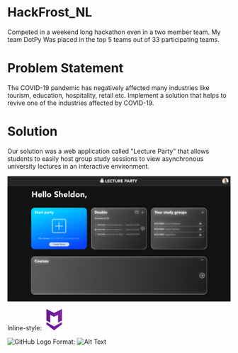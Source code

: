 # HackFrost_NL
Competed in a weekend long hackathon even in a two member team. My team DotPy Was placed in the top 5 teams out of 33 participating teams.
# Problem Statement
The COVID-19 pandemic has negatively affected many industries like tourism, education, hospitality, retail etc. Implement a solution that helps to revive one of the industries affected by COVID-19.
# Solution
Our solution was a web application called "Lecture Party" that allows students to easily host group study sessions to view asynchronous university lectures in an interactive environment. 

![alt text](imgs/Dashboard.png "Dashboard image")


Inline-style: 
![alt text](https://github.com/adam-p/markdown-here/raw/master/src/common/images/icon48.png "Logo Title Text 1")

![GitHub Logo](/images/logo.png)
Format: ![Alt Text](url)
